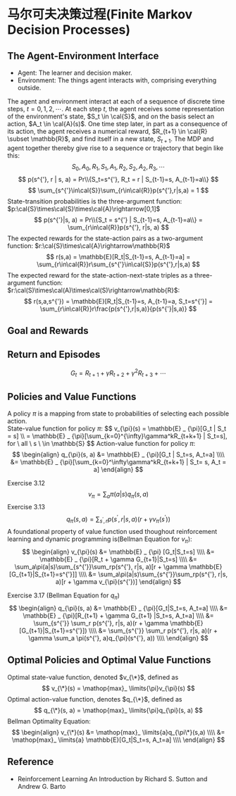 # 马尔可夫决策过程(Finite Markov Decision Processes)

## The Agent-Environment Interface
* Agent: The learner and decision maker.
* Environment: The things agent interacts with, comprising everything outside.

The agent and environment interact at each of a sequence of discrete time steps, $t = 0, 1, 2, \cdots$. At each step $t$, the agent receives some representation of the environment's state, $S_t \in \cal{S}$, and on the basis select an action, $A_t \in \cal{A}(s)$. One time step later, in part as a consequence of its action, the agent receives a numerical reward, $R_{t+1} \in \cal{R} \subset \mathbb{R}$, and find itself in a new state, $S_{t+1}$. The MDP and agent together thereby give rise to a sequence or trajectory that begin like this:
$$
S_0, A_0, R_1, S_1, A_1, R_2, S_2, A_2, R_3, \cdots
$$
$$
p(s^{'}, r | s, a) =  Pr\\{S_t=s^{'}, R_t = r | S_{t-1}=s, A_{t-1}=a\\}
$$
$$
\sum_{s^{'}\in\cal{S}}\sum_{r\in\cal{R}}p(s^{'},r|s,a) = 1
$$
State-transition probabilities is the three-argument function: $p:\cal{S}\times\cal{S}\times\cal{A}\rightarrow[0,1]$
$$
p(s^{'}|s, a) = Pr\\{S_t = s^{'} | S_{t-1}=s, A_{t-1}=a\\} = \sum_{r\in\cal{R}}p(s^{'}, r|s, a)
$$
The expected rewards for the state-action pairs as a two-argument function: $r:\cal{S}\times\cal{A}\rightarrow\mathbb{R}$
$$
r(s,a) = \mathbb{E}[R_t|S_{t-1}=s, A_{t-1}=a] = \sum_{r\in\cal{R}}r\sum_{s^{'}\in\cal{S}}p(s^{'},r|s,a)
$$
The expected reward for the state-action-next-state triples as a three-argument function: $r:\cal(S)\times\cal(A)\times\cal(S)\rightarrow\mathbb{R}$:
$$
r(s,a,s^{'}) = \mathbb{E}[R_t|S_{t-1}=s, A_{t-1}=a, S_t=s^{'}] = \sum_{r\in\cal{R}}r\frac{p(s^{'},r|s,a)}{p(s^{'}|s,a)}
$$

## Goal and Rewards

## Return and Episodes
$$
G_t = R_{t+1} + \gamma R_{t+2} + \gamma^2R_{t+3} + \cdots
$$
## Policies and Value Functions
A policy $\pi$ is a mapping from state to probabilities of selecting each possible action.  
State-value function for policy $\pi$:
$$
v_{\pi}(s) = \mathbb{E} _ \{\pi}[G_t | S_t = s] \\\\
= \mathbb{E} _ {\pi}[\sum_{k=0}^{\infty}\gamma^kR_{t+k+1} | S_t=s],  for \ all \ s \ \in \mathbb{S}
$$
Action-value function for policy $\pi$:
$$
\begin{align}
q_{\pi}(s, a) &= \mathbb{E} _ {\pi}[G_t | S_t=s, A_t=a] \\\\
&= \mathbb{E} _ {\pi}[\sum_{k=0}^\infty\gamma^kR_{t+k+1} | S_t= s, A_t = a]
\end{align}
$$

Exercise 3.12
$$
v_{\pi} = \sum_{a}\pi(a|s)q_{\pi}(s, a)
$$
Exercise 3.13
$$
q_{\pi}(s, a) = \sum_{s^{'}, r}p(s^{'}, r | s, a)(r + \gamma v_{\pi}(s^{'}))
$$
A foundational property of value function used thoughout reinforcement learning and dynamic programming is(Bellman Equation for $v_{\pi}$):
$$
\begin{align}
v_{\pi}(s) &= \mathbb{E} _ {\pi} [G_t|S_t=s] \\\\
&= \mathbb{E} _ {\pi}[R_t + \gamma G_{t+1}|S_t=s] \\\\
&= \sum_a\pi(a|s)\sum_{s^{'}}\sum_rp(s^{'}, r|s, a)[r + \gamma \mathbb{E}[G_{t+1}|S_{t+1}=s^{'}]] \\\\
&= \sum_a\pi(a|s)\sum_{s^{'}}\sum_rp(s^{'}, r|s, a)[r + \gamma v_{\pi}(s^{'})] 
\end{align}
$$

Exercise 3.17 (Bellman Equation for $q_{\pi}$)
$$
\begin{align}
q_{\pi}(s, a) &= \mathbb{E} _ {\pi}[G_t|S_t=s, A_t=a] \\\\
&= \mathbb{E} _ {\pi}[R_{t+1} + \gamma G_{t+1} |S_t=s, A_t=a] \\\\
&= \sum_{s^{'}} \sum_r p(s^{'}, r|s, a)(r + \gamma \mathbb{E}[G_{t+1}|S_{t+1}=s^{'}]) \\\\
&= \sum_{s^{'}} \sum_r p(s^{'}, r|s, a)(r + \gamma \sum_a \pi(s^{'}, a)q_{\pi}(s^{'}, a)) \\\\
\end{align}
$$

## Optimal Policies and Optimal Value Functions
Optimal state-value function, denoted $v_{\*}$, defined as
$$
v_{\*}(s) = \mathop{max}_ \limits{\pi}v_{\pi}(s)
$$
Optimal action-value function, denotes $q_{\*}$, defined as
$$
q_{\*}(s, a) = \mathop{max}_ \limits{\pi}q_{\pi}(s, a)
$$
Bellman Optimality Equation:
$$
\begin{align}
v_{\*}(s) &= \mathop{max}_ \limits{a}q_{\pi\*}(s,a) \\\\
&= \mathop{max}_ \limits{a} \mathbb{E}[G_t|S_t=s, A_t=a] \\\\
\end{align}
$$


## Reference
* Reinforcement Learning An Introduction by Richard S. Sutton and Andrew G. Barto
